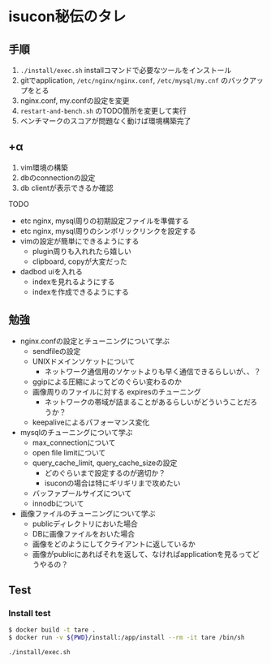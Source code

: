 # isucon秘伝のタレ

## 手順

1. `./install/exec.sh` installコマンドで必要なツールをインストール
1. gitでapplication, `/etc/nginx/nginx.conf`, `/etc/mysql/my.cnf` のバックアップをとる
1. nginx.conf, my.confの設定を変更
1. `restart-and-bench.sh` のTODO箇所を変更して実行
1. ベンチマークのスコアが問題なく動けば環境構築完了

## +α

1. vim環境の構築
1. dbのconnectionの設定
1. db clientが表示できるか確認

TODO

- etc nginx, mysql周りの初期設定ファイルを準備する
- etc nginx, mysql周りのシンボリックリンクを設定する
- vimの設定が簡単にできるようにする
  - plugin周りも入れれたら嬉しい
  - clipboard, copyが大変だった
- dadbod uiを入れる
  - indexを見れるようにする
  - indexを作成できるようにする

## 勉強

- nginx.confの設定とチューニングについて学ぶ
  - sendfileの設定
  - UNIXドメインソケットについて
    - ネットワーク通信用のソケットよりも早く通信できるらしいが、、？
  - ggipによる圧縮によってどのぐらい変わるのか
  - 画像周りのファイルに対する expiresのチューニング
    - ネットワークの帯域が詰まることがあるらしいがどういうことだろうか？
  - keepaliveによるパフォーマンス変化
- mysqlのチューニングについて学ぶ
  - max_connectionについて
  - open file limitについて
  - query_cache_limit, query_cache_sizeの設定
    - どのぐらいまで設定するのが適切か？
    - isuconの場合は特にギリギリまで攻めたい
  - バッファプールサイズについて
  - innodbについて
- 画像ファイルのチューニングについて学ぶ
  - publicディレクトリにおいた場合
  - DBに画像ファイルをおいた場合
  - 画像をどのようにしてクライアントに返しているか
  - 画像がpublicにあればそれを返して、なければapplicationを見るってどうやるの？

## Test

### Install test


```sh
$ docker build -t tare .
$ docker run -v ${PWD}/install:/app/install --rm -it tare /bin/sh

./install/exec.sh
```

